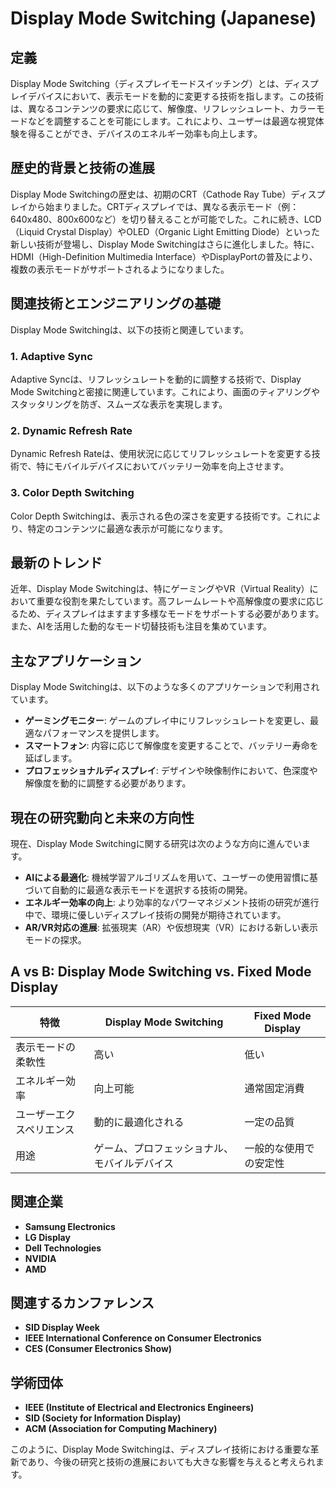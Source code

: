 # Display Mode Switching (Japanese)

## 定義
Display Mode Switching（ディスプレイモードスイッチング）とは、ディスプレイデバイスにおいて、表示モードを動的に変更する技術を指します。この技術は、異なるコンテンツの要求に応じて、解像度、リフレッシュレート、カラーモードなどを調整することを可能にします。これにより、ユーザーは最適な視覚体験を得ることができ、デバイスのエネルギー効率も向上します。

## 歴史的背景と技術の進展
Display Mode Switchingの歴史は、初期のCRT（Cathode Ray Tube）ディスプレイから始まりました。CRTディスプレイでは、異なる表示モード（例：640x480、800x600など）を切り替えることが可能でした。これに続き、LCD（Liquid Crystal Display）やOLED（Organic Light Emitting Diode）といった新しい技術が登場し、Display Mode Switchingはさらに進化しました。特に、HDMI（High-Definition Multimedia Interface）やDisplayPortの普及により、複数の表示モードがサポートされるようになりました。

## 関連技術とエンジニアリングの基礎
Display Mode Switchingは、以下の技術と関連しています。

### 1. **Adaptive Sync**
Adaptive Syncは、リフレッシュレートを動的に調整する技術で、Display Mode Switchingと密接に関連しています。これにより、画面のティアリングやスタッタリングを防ぎ、スムーズな表示を実現します。

### 2. **Dynamic Refresh Rate**
Dynamic Refresh Rateは、使用状況に応じてリフレッシュレートを変更する技術で、特にモバイルデバイスにおいてバッテリー効率を向上させます。

### 3. **Color Depth Switching**
Color Depth Switchingは、表示される色の深さを変更する技術です。これにより、特定のコンテンツに最適な表示が可能になります。

## 最新のトレンド
近年、Display Mode Switchingは、特にゲーミングやVR（Virtual Reality）において重要な役割を果たしています。高フレームレートや高解像度の要求に応じるため、ディスプレイはますます多様なモードをサポートする必要があります。また、AIを活用した動的なモード切替技術も注目を集めています。

## 主なアプリケーション
Display Mode Switchingは、以下のような多くのアプリケーションで利用されています。

- **ゲーミングモニター**: ゲームのプレイ中にリフレッシュレートを変更し、最適なパフォーマンスを提供します。
- **スマートフォン**: 内容に応じて解像度を変更することで、バッテリー寿命を延ばします。
- **プロフェッショナルディスプレイ**: デザインや映像制作において、色深度や解像度を動的に調整する必要があります。

## 現在の研究動向と未来の方向性
現在、Display Mode Switchingに関する研究は次のような方向に進んでいます。

- **AIによる最適化**: 機械学習アルゴリズムを用いて、ユーザーの使用習慣に基づいて自動的に最適な表示モードを選択する技術の開発。
- **エネルギー効率の向上**: より効率的なパワーマネジメント技術の研究が進行中で、環境に優しいディスプレイ技術の開発が期待されています。
- **AR/VR対応の進展**: 拡張現実（AR）や仮想現実（VR）における新しい表示モードの探求。

## A vs B: Display Mode Switching vs. Fixed Mode Display
| 特徴                       | Display Mode Switching                     | Fixed Mode Display                     |
|--------------------------|-----------------------------------------|--------------------------------------|
| 表示モードの柔軟性          | 高い                                      | 低い                                   |
| エネルギー効率              | 向上可能                                  | 通常固定消費                         |
| ユーザーエクスペリエンス      | 動的に最適化される                        | 一定の品質                           |
| 用途                       | ゲーム、プロフェッショナル、モバイルデバイス | 一般的な使用での安定性               |

## 関連企業
- **Samsung Electronics**
- **LG Display**
- **Dell Technologies**
- **NVIDIA**
- **AMD**

## 関連するカンファレンス
- **SID Display Week**
- **IEEE International Conference on Consumer Electronics**
- **CES (Consumer Electronics Show)**

## 学術団体
- **IEEE (Institute of Electrical and Electronics Engineers)**
- **SID (Society for Information Display)**
- **ACM (Association for Computing Machinery)**

このように、Display Mode Switchingは、ディスプレイ技術における重要な革新であり、今後の研究と技術の進展においても大きな影響を与えると考えられます。